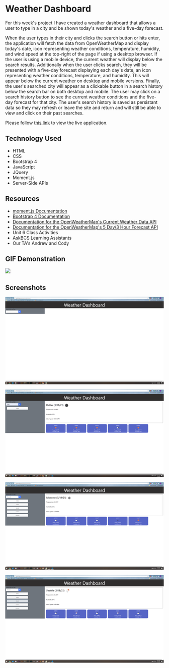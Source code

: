 # Weather Dashboard

For this week's project I have created a weather dashboard that allows a user to type in a city and be shown today's weather and a five-day forecast.

When the user types in their city and clicks the search button or hits enter, the application will fetch the data from OpenWeatherMap and display today's date, icon representing weather conditions, temperature, humidity, and wind speed at the top-right of the page if using a desktop browser. If the user is using a mobile device, the current weather will display below the search results.  Additionally when the user clicks search, they will be presented with a five-day forecast displaying each day's date, an icon representing weather conditions, temperature, and humidity. This will appear below the current weather on desktop and mobile versions. Finally, the user's searched city will appear as a clickable button in a search history below the search bar on both desktop and mobile.  The user may click on a search history button to see the current weather conditions and the five-day forecast for that city. The user's search history is saved as persistant data so they may refresh or leave the site and return and will still be able to view and click on their past searches.

Please follow [this link](https://klay824.github.io/weather-dashboard/) to view the live application.

## Technology Used
* HTML
* CSS
* Bootstrap 4
* JavaScript
* JQuery
* Moment.js
* Server-Side APIs

## Resources
* [moment.js Documentation](https://momentjs.com/)
* [Bootstrap 4 Documentation](https://getbootstrap.com/docs/4.6/getting-started/introduction/)
* [Documentation for the OpenWeatherMap's Current Weather Data API](https://openweathermap.org/current)
* [Documentation for the OpenWeatherMap's 5 Day/3 Hour Forecast API](https://openweathermap.org/forecast5)
* Unit 6 Class Activities
* AskBCS Learning Assistants
* Our TA's Andrew and Cody

## GIF Demonstration
![](assets/gifs/gif-demo.gif)

## Screenshots
![](assets/images/screenshot-1.png)

![](assets/images/screenshot-2.png)

![](assets/images/screenshot-3.png)

![](assets/images/screenshot-4.png)